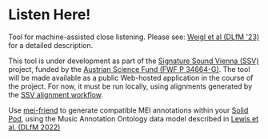 # Listen Here!

Tool for machine-assisted close listening. Please see: [Weigl et al (DLfM '23)](https://doi.org/10.1145/3625135.3625144) for a detailed description.

This tool is under development as part of the [Signature Sound Vienna (SSV)](https://iwk.mdw.ac.at/signature-sound-vienna) project, funded by the [Austrian Science Fund (FWF P 34664-G)](https://pf.fwf.ac.at/en/research-in-practice/project-finder?search%5Bwhat%5D=&search%5Bpromotion_category_id%5D%5B%5D=&search%5Bcall%5D=&search%5Bproject_number%5D=&search%5Bdecision_board_ids%5D=&search%5Bproject_title%5D=&search%5Blead_firstname%5D=&search%5Blead_lastname%5D=Weigl&search%5Bresearch_place_kind%5D%5B%5D=&search%5Bresearch_place_kind%5D%5B%5D=Universit%C3%A4t+f%C3%BCr+Musik+und+darstellende+Kunst+Wien&multiselect=Universit%C3%A4t+f%C3%BCr+Musik+und+darstellende+Kunst+Wien&search%5Binstitute_name%5D=&search%5Bstart_date%5D=&search%5Bend_date%5D=&search%5Bgrant_years%5D%5B%5D=&search%5Bgrant_years%5D%5B%5D=2021&multiselect=2021&search%5Bstatus_id%5D=&search%5Bscience_discipline_id%5D=&search%5Bper_page%5D=10#search-results).
The tool will be made available as a public Web-hosted application in the course of the project. For now, it must be run locally, using alignments generated by the [SSV alignment workflow](https://github.com/signature-sound-vienna/alignment).

Use [mei-friend](https://mei-friend.mdw.ac.at) to generate compatible MEI annotations within your [Solid Pod](https://solidproject.org), using the Music Annotation Ontology data model described in [Lewis et al. (DLfM 2022)](https://doi.org/10.1145/3543882.3543891)
